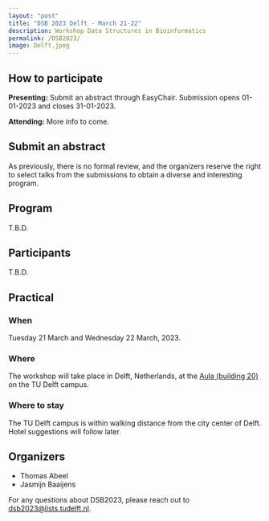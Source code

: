 ```yaml
---
layout: "post"
title: "DSB 2023 Delft - March 21-22"
description: Workshop Data Structures in Bioinformatics
permalink: /DSB2023/
image: Delft.jpeg
---
```

## How to participate

**Presenting:** Submit an abstract through EasyChair. Submission opens 01-01-2023 and closes 31-01-2023.

**Attending:** More info to come.

## Submit an abstract

As previously, there is no formal review, and the organizers reserve the right to select talks from the submissions to obtain a diverse and interesting program.

## Program

T.B.D.

## Participants

T.B.D.

## Practical

### When

Tuesday 21 March and Wednesday 22 March, 2023.

### Where

The workshop will take place in Delft, Netherlands, at the [Aula (building 20)](https://iamap.tudelft.nl/poi/gebouw-20/) on the TU Delft campus.

### Where to stay

The TU Delft campus is within walking distance from the city center of Delft. Hotel suggestions will follow later.

## Organizers

* Thomas Abeel
* Jasmijn Baaijens

For any questions about DSB2023, please reach out to [dsb2023@lists.tudelft.nl](mailto:dsb2023@lists.tudelft.nl).
